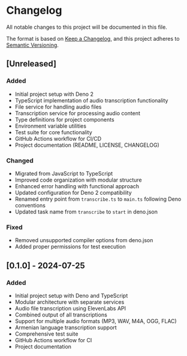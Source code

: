 # Changelog

All notable changes to this project will be documented in this file.

The format is based on [Keep a Changelog](https://keepachangelog.com/en/1.0.0/),
and this project adheres to [Semantic Versioning](https://semver.org/spec/v2.0.0.html).

## [Unreleased]

### Added
- Initial project setup with Deno 2
- TypeScript implementation of audio transcription functionality
- File service for handling audio files
- Transcription service for processing audio content
- Type definitions for project components
- Environment variable utilities
- Test suite for core functionality
- GitHub Actions workflow for CI/CD
- Project documentation (README, LICENSE, CHANGELOG)

### Changed
- Migrated from JavaScript to TypeScript
- Improved code organization with modular structure
- Enhanced error handling with functional approach
- Updated configuration for Deno 2 compatibility
- Renamed entry point from `transcribe.ts` to `main.ts` following Deno conventions
- Updated task name from `transcribe` to `start` in deno.json

### Fixed
- Removed unsupported compiler options from deno.json
- Added proper permissions for test execution

## [0.1.0] - 2024-07-25

### Added
- Initial project setup with Deno and TypeScript
- Modular architecture with separate services
- Audio file transcription using ElevenLabs API
- Combined output of all transcriptions
- Support for multiple audio formats (MP3, WAV, M4A, OGG, FLAC)
- Armenian language transcription support
- Comprehensive test suite
- GitHub Actions workflow for CI
- Project documentation
